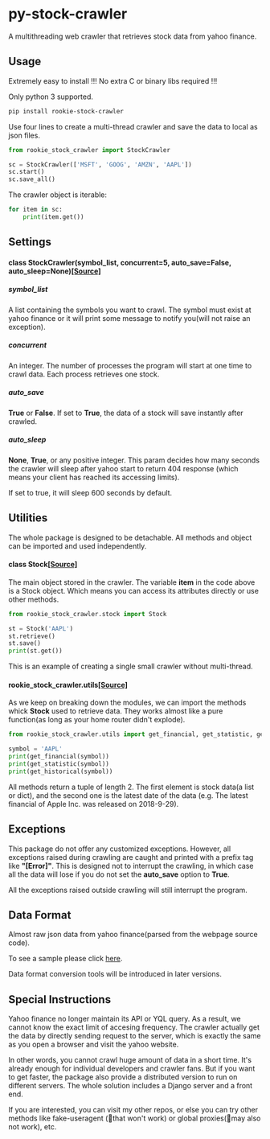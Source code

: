 # py-stock-crawler
A multithreading web crawler that retrieves stock data from yahoo finance.

## Usage 

Extremely easy to install !!! No extra C or binary libs required !!!

Only python 3 supported.

```bash
pip install rookie-stock-crawler
```

Use four lines to create a multi-thread crawler and save the data to local as json files.

```python
from rookie_stock_crawler import StockCrawler

sc = StockCrawler(['MSFT', 'GOOG', 'AMZN', 'AAPL'])
sc.start()
sc.save_all()
```

The crawler object is iterable:

```python
for item in sc:
    print(item.get())
```



## Settings

#### class StockCrawler(symbol_list, concurrent=5, auto_save=False, auto_sleep=None)[[Source]](https://github.com/nichujie/rookie-stock-crawler/blob/master/rookie_stock_crawler/__init__.py#L15)

##### symbol_list

A list containing the symbols you want to crawl. The symbol must exist at yahoo finance or it will print some message to notify you(will not raise an exception).

##### concurrent

An integer. The number of processes the program will start at one time to crawl data. Each process retrieves one stock.

##### auto_save

**True** or **False**. If set to **True**, the data of a stock will save instantly after crawled. 

##### auto_sleep

**None**, **True**, or any positive integer. This param decides how many seconds the crawler will sleep after yahoo start to return 404 response (which means your client has reached its accessing limits).

If set to true, it will sleep 600 seconds by default.

## Utilities

The whole package is designed to be detachable. All methods and object can be imported and used independently.

#### class Stock[[Source]](https://github.com/nichujie/rookie-stock-crawler/blob/master/rookie_stock_crawler/stock.py#L11)

The main object stored in the crawler. The variable **item** in the code above is a Stock object. Which means you can access its attributes directly or use other methods.

```python
from rookie_stock_crawler.stock import Stock

st = Stock('AAPL')
st.retrieve()
st.save()
print(st.get())
```

This is an example of creating a single small crawler without multi-thread.

#### rookie_stock_crawler.utils[[Source]](https://github.com/nichujie/rookie-stock-crawler/blob/master/rookie_stock_crawler/utils.py)

As we keep on breaking down the modules, we can import the methods whick **Stock** used to retrieve data. They works almost like a pure function(as long as your home router didn't explode).

```python
from rookie_stock_crawler.utils import get_financial, get_statistic, get_historical

symbol = 'AAPL'
print(get_financial(symbol))
print(get_statistic(symbol))
print(get_historical(symbol))
```

All methods return a tuple of length 2. The first element is stock data(a list or dict), and the second one is the latest date of the data (e.g. The latest financial of Apple Inc. was released on 2018-9-29).

## Exceptions

This package do not offer any customized exceptions. However, all exceptions raised during crawling are caught and printed with a prefix tag like **"[Error]"**. This is designed not to interrupt the crawling, in which case all the data will lose if you do not set the **auto_save** option to **True**.

All the exceptions raised outside crawling will still interrupt the program.

## Data Format

Almost raw json data from yahoo finance(parsed from the webpage source code).

To see a sample please click [here](https://github.com/nichujie/rookie-stock-crawler/blob/master/json/AAPL%202019-02-09%2000:06:21.json).

Data format conversion tools will be introduced in later versions.

## Special Instructions

Yahoo finance no longer maintain its API or YQL query. As a result, we cannot know the exact limit of accesing frequency. The crawler actually get the data by directly sending request to the server, which is exactly the same as you open a browser and visit the yahoo website.

In other words, you cannot crawl huge amount of data in a short time. It's already enough for individual developers and crawler fans. But if you want to get faster, the package also provide a distributed version to run on different servers. The whole solution includes a Django server and a front end. 

If you are interested, you can visit my other repos, or else you can try other methods like fake-useragent (🤣that won't work) or global proxies(🤪may also not work), etc.